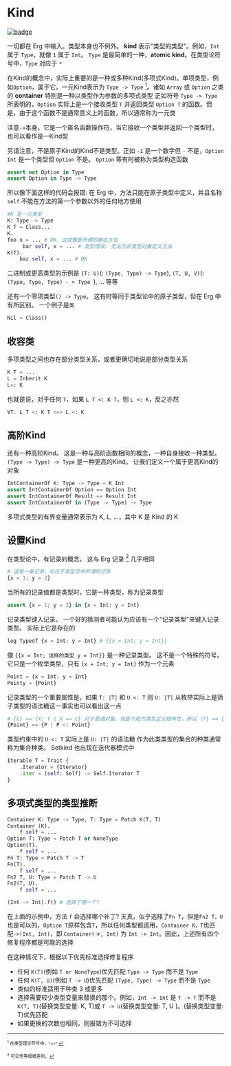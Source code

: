 # Kind

[![badge](https://img.shields.io/endpoint.svg?url=https%3A%2F%2Fgezf7g7pd5.execute-api.ap-northeast-1.amazonaws.com%2Fdefault%2Fsource_up_to_date%3Fowner%3Derg-lang%26repos%3Derg%26ref%3Dmain%26path%3Ddoc/EN/syntax/type/advanced/kind.md%26commit_hash%3Da9ea4eca75fe849e31f83570159f84b611892d7a)](https://gezf7g7pd5.execute-api.ap-northeast-1.amazonaws.com/default/source_up_to_date?owner=erg-lang&repos=erg&ref=main&path=doc/EN/syntax/type/advanced/kind.md&commit_hash=a9ea4eca75fe849e31f83570159f84b611892d7a)

一切都在 Erg 中输入。类型本身也不例外。 __kind__ 表示"类型的类型"。例如，`Int` 属于 `Type`，就像 `1` 属于 `Int`。 `Type` 是最简单的一种，__atomic kind__。在类型论符号中，`Type` 对应于 `*`

在Kind的概念中，实际上重要的是一种或多种Kind(多项式Kind)。单项类型，例如`Option`，属于它。一元Kind表示为 `Type -> Type` [<sup id="f1">1</sup>](#1)。诸如 `Array` 或 `Option` 之类的 __container__ 特别是一种以类型作为参数的多项式类型
正如符号 `Type -> Type` 所表明的，`Option` 实际上是一个接收类型 `T` 并返回类型 `Option T` 的函数。但是，由于这个函数不是通常意义上的函数，所以通常称为一元类

注意`->`本身，它是一个匿名函数操作符，当它接收一个类型并返回一个类型时，也可以看作是一Kind型

另请注意，不是原子Kind的Kind不是类型。正如 `-1` 是一个数字但 `-` 不是，`Option Int` 是一个类型但 `Option` 不是。 `Option` 等有时被称为类型构造函数

```python
assert not Option in Type
assert Option in Type -> Type
```

所以像下面这样的代码会报错: 
在 Erg 中，方法只能在原子类型中定义，并且名称 `self` 不能在方法的第一个参数以外的任何地方使用

```python
#K 是一元类型
K: Type -> Type
K T = Class...
K.
foo x = ... # OK，这就像是所谓的静态方法
     bar self, x = ... # 类型错误: 无法为非类型对象定义方法
K(T).
    baz self, x = ... # OK
```

二进制或更高类型的示例是 `{T: U}`(: `(Type, Type) -> Type`), `(T, U, V)`(: `(Type, Type, Type) - > Type `), ... 等等

还有一个零项类型`() -> Type`。 这有时等同于类型论中的原子类型，但在 Erg 中有所区别。 一个例子是`类`

```python
Nil = Class()
```

## 收容类

多项类型之间也存在部分类型关系，或者更确切地说是部分类型关系

```python
K T = ...
L = Inherit K
L<: K
```

也就是说，对于任何 `T`，如果 `L T <: K T`，则 `L <: K`，反之亦然

```python
∀T. L T <: K T <=> L <: K
```

## 高阶Kind

还有一种高阶Kind。 这是一种与高阶函数相同的概念，一种自身接收一种类型。 `(Type -> Type) -> Type` 是一种更高的Kind。 让我们定义一个属于更高Kind的对象

```python
IntContainerOf K: Type -> Type = K Int
assert IntContainerOf Option == Option Int
assert IntContainerOf Result == Result Int
assert IntContainerOf in (Type -> Type) -> Type
```

多项式类型的有界变量通常表示为 K, L, ...，其中 K 是 Kind 的 K

## 设置Kind

在类型论中，有记录的概念。 这与 Erg 记录 [<sup id="f2">2</sup>](#2) 几乎相同

```python
# 这是一条记录，对应于类型论中所谓的记录
{x = 1; y = 2}
```

当所有的记录值都是类型时，它是一种类型，称为记录类型

```python
assert {x = 1; y = 2} in {x = Int; y = Int}
```

记录类型键入记录。 一个好的猜测者可能认为应该有一个"记录类型"来键入记录类型。 实际上它是存在的

```python
log Typeof {x = Int; y = Int} # {{x = Int; y = Int}}
```

像 `{{x = Int; 这样的类型 y = Int}}` 是一种记录类型。 这不是一个特殊的符号。 它只是一个枚举类型，只有 `{x = Int; y = Int}` 作为一个元素

```python
Point = {x = Int; y = Int}
Pointy = {Point}
```

记录类型的一个重要属性是，如果 `T: |T|` 和 `U <: T` 则 `U: |T|`
从枚举实际上是筛子类型的语法糖这一事实也可以看出这一点

```python
# {c} == {X: T | X == c} 对于普通对象，但是不能为类型定义相等性，所以 |T| == {X | X <: T}
{Point} == {P | P <: Point}
```

类型约束中的 `U <: T` 实际上是 `U: |T|` 的语法糖
作为此类类型的集合的种类通常称为集合种类。 Setkind 也出现在迭代器模式中

```python
Iterable T = Trait {
    .Iterator = {Iterator}
    .iter = (self: Self) -> Self.Iterator T
}
```

## 多项式类型的类型推断

```python
Container K: Type -> Type, T: Type = Patch K(T, T)
Container (K).
    f self = ...
Option T: Type = Patch T or NoneType
Option(T).
    f self = ...
Fn T: Type = Patch T -> T
Fn(T).
    f self = ...
Fn2 T, U: Type = Patch T -> U
Fn2(T, U).
    f self = ...

(Int -> Int).f() # 选择了哪一个?
```
在上面的示例中，方法 `f` 会选择哪个补丁?
天真，似乎选择了`Fn T`，但是`Fn2 T，U`也是可以的，`Option T`原样包含`T`，所以任何类型都适用，`Container K，T`也匹配`->(Int, Int)`，即 `Container(`->`, Int)` 为 `Int -> Int`。因此，上述所有四个修复程序都是可能的选择

在这种情况下，根据以下优先标准选择修复程序

* 任何 `K(T)`(例如 `T or NoneType`)优先匹配 `Type -> Type` 而不是 `Type`
* 任何 `K(T, U)`(例如 `T -> U`)优先匹配 `(Type, Type) -> Type` 而不是 `Type`
* 类似的标准适用于种类 3 或更多
* 选择需要较少类型变量来替换的那个。例如，`Int -> Int` 是 `T -> T` 而不是 `K(T, T)`(替换类型变量: K, T)或 `T -> U`(替换类型变量: T, U )。(替换类型变量: T)优先匹配
* 如果更换的次数也相同，则报错为不可选择

---

<span id="1" style="font-size:x-small"><sup>1</sup> 在类型理论符号中，`*=>*` [↩](#f1)</span>

<span id="2" style="font-size:x-small"><sup>2</sup> 可见性等细微差别。[↩](#f2)</span>
